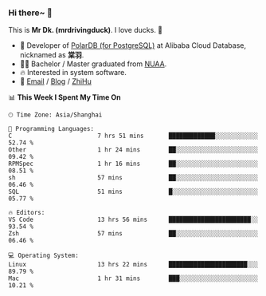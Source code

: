 ### Hi there~ 🫡

This is **Mr Dk. (mrdrivingduck)**. I love ducks. 🦆

- 🍊 Developer of [PolarDB (for PostgreSQL)](https://github.com/ApsaraDB/PolarDB-for-PostgreSQL) at Alibaba Cloud Database, nicknamed as **棠羽**.
- 👨‍🎓 Bachelor / Master graduated from [NUAA](https://en.wikipedia.org/wiki/Nanjing_University_of_Aeronautics_and_Astronautics).
- 🔥 Interested in system software.
- 🔗 [Email](mailto:mrdrivingduck@gmail.com) / [Blog](https://mrdrivingduck.github.io/blog/) / [ZhiHu](https://www.zhihu.com/people/zhang-jing-tang-78)

<!--START_SECTION:waka-->
📊 **This Week I Spent My Time On** 

```text
🕑︎ Time Zone: Asia/Shanghai

💬 Programming Languages: 
C                        7 hrs 51 mins       █████████████░░░░░░░░░░░░   52.74 % 
Other                    1 hr 24 mins        ██░░░░░░░░░░░░░░░░░░░░░░░   09.42 % 
RPMSpec                  1 hr 16 mins        ██░░░░░░░░░░░░░░░░░░░░░░░   08.51 % 
sh                       57 mins             ██░░░░░░░░░░░░░░░░░░░░░░░   06.46 % 
SQL                      51 mins             █░░░░░░░░░░░░░░░░░░░░░░░░   05.77 % 

🔥 Editors: 
VS Code                  13 hrs 56 mins      ███████████████████████░░   93.54 % 
Zsh                      57 mins             ██░░░░░░░░░░░░░░░░░░░░░░░   06.46 % 

💻 Operating System: 
Linux                    13 hrs 22 mins      ██████████████████████░░░   89.79 % 
Mac                      1 hr 31 mins        ███░░░░░░░░░░░░░░░░░░░░░░   10.21 % 
```


<!--END_SECTION:waka-->

<!-- ![Mr Dk.'s GitHub Stats](https://github-readme-stats.vercel.app/api?username=mrdrivingduck&count_private&show_icons=true&theme=buefy) -->

<!-- ![Most Used Languages](https://github-readme-stats.vercel.app/api/top-langs/?username=mrdrivingduck&exclude_repo=mips32-CPU,snort-tcp-socket&theme=buefy&layout=compact&langs_count=10) -->


<!--
**mrdrivingduck/mrdrivingduck** is a ✨ _special_ ✨ repository because its `README.md` (this file) appears on your GitHub profile.

Here are some ideas to get you started:

- 🔭 I’m currently working on ...
- 🌱 I’m currently learning ...
- 👯 I’m looking to collaborate on ...
- 🤔 I’m looking for help with ...
- 💬 Ask me about ...
- 📫 How to reach me: ...
- 😄 Pronouns: ...
- ⚡ Fun fact: ...
-->
